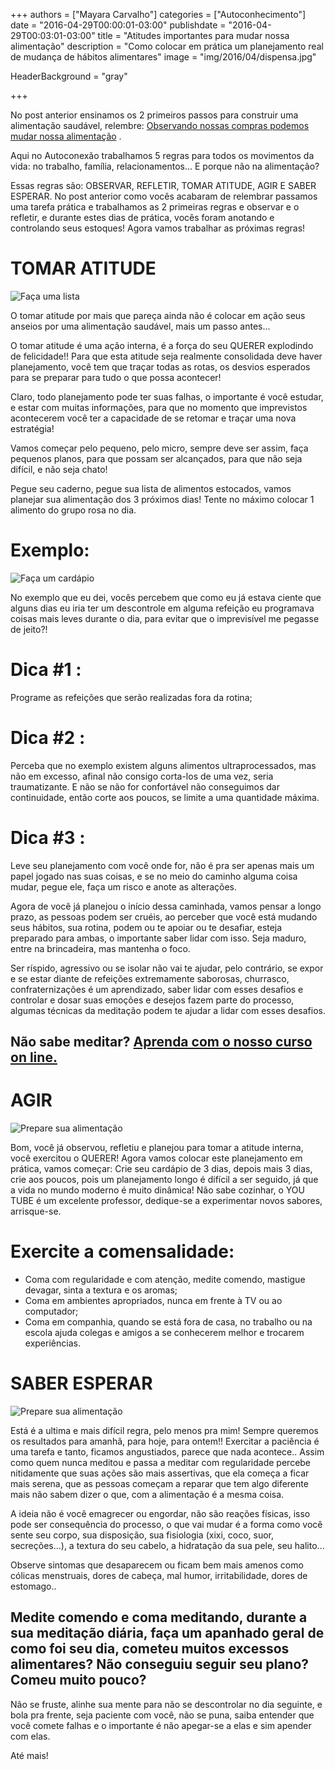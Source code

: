 +++
authors = ["Mayara Carvalho"]
categories = ["Autoconhecimento"]
date = "2016-04-29T00:00:01-03:00"
publishdate = "2016-04-29T00:03:01-03:00"
title = "Atitudes importantes para mudar nossa alimentação"
description = "Como colocar em prática um planejamento real de mudança de hábitos alimentares"
image = "img/2016/04/dispensa.jpg"

HeaderBackground = "gray"

+++

No post anterior ensinamos os 2 primeiros passos para construir uma alimentação saudável, relembre: [Observando nossas compras podemos mudar nossa alimentação](http://blog.autoconexao.org.br/post/2016/04/atitudes-impotantes-para-mudar-nosso-habito-alimentar/) .

Aqui no Autoconexão trabalhamos 5 regras para todos os movimentos da vida: no trabalho, família, relacionamentos... E porque não na alimentação?

Essas regras são: OBSERVAR, REFLETIR, TOMAR ATITUDE, AGIR E SABER ESPERAR. No post anterior como vocês acabaram de relembrar passamos uma tarefa prática e trabalhamos as 2 primeiras regras e observar e o refletir, e durante estes dias de prática, vocês foram anotando e controlando seus estoques! Agora vamos trabalhar as próximas regras!

# TOMAR ATITUDE

![Faça uma lista](https://s3-sa-east-1.amazonaws.com/blog.autoconexao.org.br/img/2016/04/5-dicas-para-planejar-de-forma-variada-as-refeicoes-da-semana.jpg)


O tomar atitude por mais que pareça ainda não é colocar em ação seus anseios por uma alimentação saudável, mais um passo antes...

O tomar atitude é uma ação interna, é a força do seu QUERER explodindo de felicidade!! Para que esta atitude seja realmente consolidada deve haver planejamento, você tem que traçar todas as rotas, os desvios esperados para se preparar para tudo o que possa acontecer!

Claro, todo planejamento pode ter suas falhas, o importante é você estudar, e estar com muitas informações, para que no momento que imprevistos acontecerem você ter a capacidade de se retomar e traçar uma nova estratégia!

Vamos começar pelo pequeno, pelo micro, sempre deve ser assim, faça pequenos planos, para que possam ser alcançados, para que não seja difícil, e não seja chato!

Pegue seu caderno, pegue sua lista de alimentos estocados,  vamos planejar sua alimentação dos 3 próximos dias! Tente no máximo colocar 1 alimento do grupo rosa no dia.

# Exemplo:

![Faça um cardápio](https://s3-sa-east-1.amazonaws.com/blog.autoconexao.org.br/img/2016/04/carda%CC%81pio.jpg)

No exemplo que eu dei, vocês percebem que como eu já estava ciente que alguns dias eu iria ter um descontrole em alguma refeição eu programava coisas mais leves durante o dia, para evitar que o imprevisível me pegasse de jeito?!

# Dica #1 :  
Programe as refeições que serão realizadas fora da rotina;

# Dica #2 :
Perceba que no exemplo existem alguns alimentos ultraprocessados, mas não em excesso, afinal não consigo corta-los de uma vez, seria traumatizante. E não se não for confortável não conseguimos dar continuidade, então corte aos poucos, se limite a uma quantidade máxima.

# Dica #3 :
Leve seu planejamento com você onde for, não é pra ser apenas mais um papel jogado nas suas coisas, e se no meio do caminho alguma coisa mudar, pegue ele, faça um risco e anote as alterações.

Agora de você já planejou o início dessa caminhada, vamos pensar a longo prazo, as pessoas podem ser cruéis, ao perceber que você está mudando seus hábitos, sua rotina, podem ou te apoiar ou te desafiar, esteja preparado para ambas, o importante saber lidar com isso. Seja maduro, entre na brincadeira, mas mantenha o foco.

Ser ríspido, agressivo ou se isolar não vai te ajudar, pelo contrário, se expor e se estar diante de refeições extremamente saborosas, churrasco, confraternizações é um aprendizado, saber lidar com esses desafios e controlar e dosar suas emoções e desejos fazem parte do processo, algumas técnicas da meditação podem te ajudar a lidar com esses desafios.

## Não sabe meditar? [Aprenda com o nosso curso on line.](https://www.autoconexao.org.br/s/aprendendo-a-meditar.html)



# AGIR


![Prepare sua alimentação](https://s3-sa-east-1.amazonaws.com/blog.autoconexao.org.br/img/2016/04/preparando-salada.jpg)

Bom, você já observou, refletiu e planejou para tomar a atitude interna, você exercitou o QUERER! Agora vamos colocar este planejamento em prática, vamos começar:
Crie seu cardápio de 3 dias, depois mais 3 dias, crie aos poucos, pois um planejamento longo é difícil a ser seguido, já que a vida no mundo moderno é muito dinâmica! Não sabe cozinhar, o YOU TUBE é um excelente professor, dedique-se a experimentar novos sabores, arrisque-se.

# Exercite a comensalidade:
- Coma com regularidade e com atenção, medite comendo, mastigue devagar, sinta a textura e os aromas;
- Coma em ambientes apropriados, nunca em frente à TV ou ao computador;
- Coma em companhia, quando se está fora de casa, no trabalho ou na escola ajuda colegas e amigos a se conhecerem melhor e trocarem experiências.

# SABER ESPERAR

![Prepare sua alimentação](https://s3-sa-east-1.amazonaws.com/blog.autoconexao.org.br/img/2016/04/olhando-o-caminho.jpg)

Está é a ultima e mais difícil regra, pelo menos pra mim! Sempre queremos os resultados para amanhã, para hoje, para ontem!! Exercitar a paciência é uma tarefa e tanto, ficamos angustiados, parece que nada acontece.. Assim como quem nunca meditou e passa a meditar com regularidade percebe nitidamente que suas ações são mais assertivas, que ela começa a ficar mais serena, que as pessoas começam a reparar que tem algo diferente mais não sabem dizer o que, com a alimentação é a mesma coisa.

A ideia não é você emagrecer ou engordar, não são reações físicas, isso pode ser consequência do processo, o que vai mudar é a forma como você sente seu corpo, sua disposição, sua fisiologia (xixi, coco, suor, secreções...), a textura do seu cabelo, a hidratação da sua pele, seu halito...

Observe sintomas que desaparecem ou ficam bem mais amenos como cólicas menstruais, dores de cabeça, mal humor, irritabilidade, dores de estomago..

## Medite comendo e coma meditando, durante a sua meditação diária, faça um apanhado geral de como foi seu dia, cometeu muitos excessos alimentares? Não conseguiu seguir seu plano? Comeu muito pouco?

Não se fruste, alinhe sua mente para não se descontrolar no dia seguinte, e bola pra frente, seja paciente com você, não se puna, saiba entender que você comete falhas e o importante é não apegar-se a elas e sim apender com elas.

Até mais!
